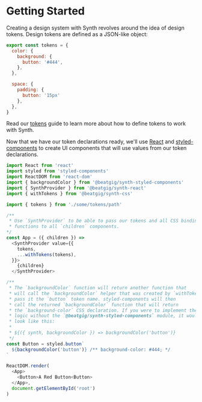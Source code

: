 # Getting Started

Creating a design system with Synth revolves around the idea of design tokens. Design tokens are defined as a JSON-like object:

```javascript
export const tokens = {
  color: {
    background: {
      button: '#444',
    },
  },

  space: {
    padding: {
      button: '15px'
    },
  },
}
```

Read our [tokens](/tokens.md) guide to learn more about how to define tokens to work with Synth.

Now that we have our token declarations ready, we'll use [React](https://reactjs.org/) and [styled-components](https://www.styled-components.com/) to create UI components that will use values from our token declarations.

```javascript
import React from 'react'
import styled from 'styled-components'
import ReactDOM from 'react-dom'
import { backgroundColor } from '@beatgig/synth-styled-components'
import { SynthProvider } from '@beatgig/synth-react'
import { withTokens } from '@beatgig/synth-css'

import { tokens } from './some/tokens/path'

/**
 * Use `SynthProvider` to be able to pass our tokens and all CSS binding
 * functions to all `children` components.
*/
const App = ({ children }) =>
  <SynthProvider value={{
    tokens,
    ...withTokens(tokens),
  }}>
    {children}
  </SynthProvider>

/**
 * The `backgroundColor` function will return another function that
 * will call the `backgroundColor` helper that was created by `withTokens` and
 * pass it the `button` token name. styled-components will then
 * call the returned `backgroundColor` function that will return
 * the `background-color` CSS declaration. If you were to implement the same
 * logic without the `@beatgig/synth-styled-components` module, it would
 * look like this:
 *
 * ${({ synth, backgroundColor }) => backgroundColor('button')}
 */
const Button = styled.button`
  ${backgroundColor('button')} /** background-color: #444; */
`

ReactDOM.render(
  <App>
    <Button>A Red Button<Button>
  </App>,
  document.getElementById('root')
)
```
